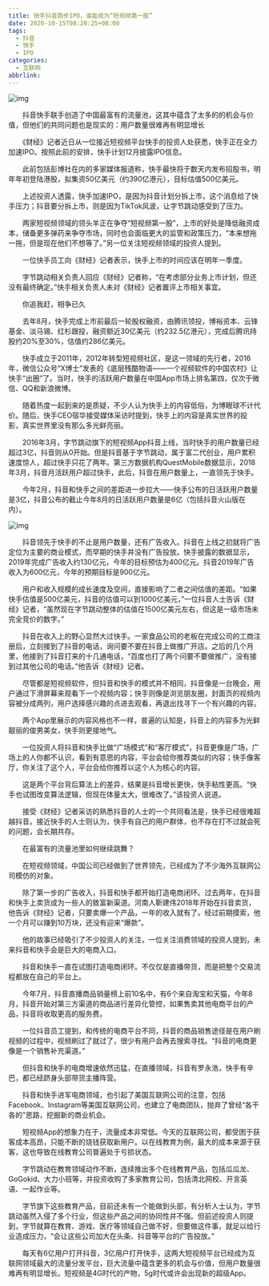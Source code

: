 ```yaml
---
title: 快手抖音跑步IPO，谁能成为“短视频第一股”
date: 2020-10-15T08:20:25+08:00
tags:
  - 抖音
  - 快手
  - IPO
categories:
  - 互联网
abbrlink:
---
```


![img](https://cdn.jsdelivr.net/gh/yakeing/Documentation@main/Hexo/images/867d-kcpxnwv5999042.png)

　　抖音快手联手创造了中国最富有的流量池，这其中蕴含了太多的的机会与价值，但他们的共同问题也是现实的：用户数量很难再有明显增长

　　《财经》记者近日从一位接近短视频平台快手的投资人处获悉，快手正在全力加速IPO。按照此前的安排，快手计划12月披露IPO信息。

　　此前包括彭博社在内的多家媒体报道称，快手最快将于数天内发布招股书，明年年初登陆港股，拟集资50亿美元（约390亿港元），目标估值500亿美元。

　　上述投资人透露，快手加速IPO，是因为抖音计划分拆上市，这个消息给了快手压力；抖音要分拆上市，则是因为TikTok风波，让字节跳动感受到了压力。

　　两家短视频领域的领头羊正在争夺“短视频第一股”，上市的好处是降低融资成本，储备更多弹药来争夺市场，同时也会面临更大的监管和政策压力，“本来想拖一拖，但是现在他们不想等了。”另一位关注短视频领域的投资人提到。

　　一位快手员工向《财经》记者表示，快手上市的时间应该在明年一季度。

　　字节跳动相关负责人回应《财经》记者称，“在考虑部分业务上市计划，但还没有最终确定。”快手相关负责人未对《财经》记者置评上市相关事宜。

　　你追我赶，相争已久

　　去年8月，快手完成上市前最后一轮股权融资，由腾讯领投，博裕资本、云锋基金、淡马锡、红杉跟投，融资额近30亿美元（约232.5亿港元），完成后腾讯持股约20%至30%，估值约286亿美元。

　　快手成立于2011年，2012年转型短视频社区，是这一领域的先行者，2016年，微信公众号“X博士”发表的《底层残酷物语——一个视频软件的中国农村》让快手“出圈”了。当时，快手的活跃用户数量在中国App市场上排名第四，仅次于微信、QQ和新浪微博。

　　随着热度一起到来的是质疑，不少人认为快手上的内容低俗，为博眼球不计代价。随后，快手CEO宿华接受媒体采访时提到，快手上的内容是真实世界的投影，真实世界里没有那么多光鲜亮丽。

　　2016年3月，字节跳动旗下的短视频App抖音上线，当时快手的用户数量已经超过3亿，抖音则从0开始。但是抖音基于字节跳动，属于富二代创业，用户累积速度惊人，超过快手只花了两年。第三方数据机构QuestMobile数据显示，2018年3月，抖音月活跃用户超过快手，此后，抖音在用户数量上，一直领先于快手。

　　今年2月，抖音和快手之间的差距进一步拉大——快手公布的日活跃用户数量是3亿，抖音公布的截止今年8月的日活跃用户数量是6亿（包括抖音火山版在内）。

![img](https://cdn.jsdelivr.net/gh/yakeing/Documentation@main/Hexo/images/79cb-kcpxnwv5999065.jpg)

　　抖音领先于快手的不止是用户数量，还有广告收入。抖音在上线之初就将广告定位为主要的商业模式，而早期的快手并没有广告投放。快手披露的数据显示，2019年完成广告收入约130亿元，今年的目标预估为400亿元。抖音2019年广告收入为600亿元，今年的预期目标是900亿元。

　　用户和收入规模的成长速度及空间，直接影响了二者之间估值的差距。“如果快手估值是500亿美元，抖音的估值可以到1000亿美元，”一位抖音人士告诉《财经》记者，“虽然现在字节跳动整体的估值在1500亿美元左右，但这是一级市场未完全竞价的数字。”

　　抖音在收入上的野心显然大过快手。一家食品公司的老板在完成公司的工商注册后，立刻接到了抖音的电话，询问要不要在抖音上做推广开店。之后的几个月里，他接到了抖音打来的十几通电话，“百度也打了两个问要不要做推广，没有接到过其他公司的电话。”他告诉《财经》记者。

　　尽管都是短视频软件，但抖音和快手的模式并不相同，抖音像是一台晚会，用户通过下滑屏幕来观看下一个视频内容；快手则像是浏览朋友圈，封面页的视频内容被分成两列，用户选择感兴趣的点进去观看，再退出找寻下一个有兴趣的内容。

　　两个App里展示的内容风格也不一样，普遍的认知是，抖音上的内容多为光鲜靓丽的俊男美女，快手则更接地气。

　　一位投资人将抖音和快手比做“广场模式”和“客厅模式”，抖音更像是广场，广场上的人你都不认识，看到有意思的内容，平台会给你推荐类似的内容；快手像客厅，你关注了这个人，平台会给你推荐以这个人为核心的内容。

　　这是两个平台背后算法上的差异，结果是抖音增长更快，快手粘性更高。“快手也试图改变算法逻辑，但现在体量太大，很难改了。”该投资人说道。

　　接受《财经》记者采访的熟悉抖音的人士的一个共同看法是，快手已经很难超越抖音。接近快手的人士则认为，快手有自己的用户群体，也不存在打不过就会死的问题，会长期共存。

　　在最富有的流量池里如何继续跳舞？

　　在短视频领域，中国公司已经做到了世界领先，已经成为了不少海外互联网公司模仿的对象。

　　除了第一步的广告收入，抖音和快手都开始打造电商闭环。过去两年，在抖音和快手上卖货成为一些人的致富新渠道。河南人靳建伟2018年开始在抖音卖货，他告诉《财经》记者，只要卖爆一个产品，一年的收入就有了。经过前期摸索，他一个月可以赚到10万块，还没有迎来“爆款”。

　　他的故事已经吸引了不少投资人的关注，一位关注消费领域的投资人提到，未来抖音和快手会是巨大的电商入口。

　　抖音和快手一直在试图打造电商闭环。不仅仅是直播带货，而是把整个交易流程都放在自己的平台上。

　　今年7月，抖音直播商品销量榜上前10名中，有6个来自淘宝和天猫，今年8月，抖音开始对第三方渠道的商品进行差异化管控，如果售卖其他电商平台的产品，抖音将收取更高的服务费。

　　一位抖音员工提到，和传统的电商平台不同，抖音的商品销售途径是在用户刷视频的过程中，视频刷过了就过了，很少有用户会再去搜索寻找。“抖音的电商更像是一个销售补充渠道。”

　　但抖音和快手的电商增速依然迅猛，在直播领域，抖音有罗永浩，快手有辛巴，都已经跻身头部带货主播阵营。

　　抖音和快手进军电商领域，也引起了美国互联网公司的注意，包括Facebook、Instagram等美国互联网公司，也建立了电商团队，抛弃了曾经“各干各的”思路，挖掘新的商业机会。

　　短视频App的想象力在于，流量成本非常低。今天的互联网公司，都受困于获客成本高昂，只能不断的烧钱获取新用户。以在线教育为例，最大的成本来源于获客，这也导致在线教育公司普遍处于亏损状态。

　　字节跳动在教育领域动作不断，连续推出多个在线教育产品，包括瓜瓜龙、GoGokid、大力小班等，并投资收购了多家教育公司，包括清北网校、开言英语、一起作业等。

　　字节旗下这些教育产品，目前还未有一个能做到头部，有分析人士认为，字节跳动虽然入侵了多个行业，但这些产品之间的协同性并不强。但前述投资人则提到，字节就算在教育、游戏、医疗等领域自己做不好，但要做这件事，就足以给行业造成压力，“会让这些公司加大在头条、抖音等平台的广告投放。”

　　每天有6亿用户打开抖音，3亿用户打开快手，这两大短视频平台已经成为互联网领域最大的流量分发平台，巨大流量中蕴含更多的机会与价值，但用户数量很难再有明显增长。短视频是4G时代的产物，5g时代或许会出现新的超级App。